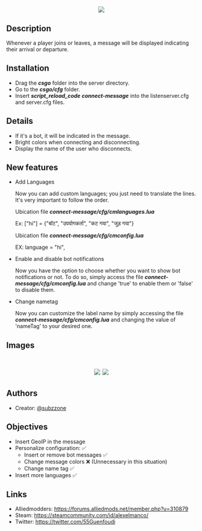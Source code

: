 <h1 align="center">
 <img src="https://i.imgur.com/Dms5orM.jpeg" />
<br>
</h1>

## Description

Whenever a player joins or leaves, a message will be displayed indicating their arrival or departure.

## Installation

- Drag the ***csgo*** folder into the server directory.
- Go to the ***csgo/cfg*** folder.
- Insert ***script_reload_code connect-message*** into the listenserver.cfg and server.cfg files.

## Details

- If it's a bot, it will be indicated in the message.
- Bright colors when connecting and disconnecting.
- Display the name of the user who disconnects.

## New features

- Add Languages

  Now you can add custom languages; you just need to translate the lines. It's very important to follow the order.

  Ubication file ***connect-message/cfg/cmlanguages.lua***

  Ex: ["hi"] = {"बॉट", "उपयोगकर्ता", "कट गया", "जुड़ गया"}

  Ubication file ***connect-message/cfg/cmconfig.lua***
  
  EX: language = "hi",

- Enable and disable bot notifications
  
  Now you have the option to choose whether you want to show bot notifications or not. To do so, simply access the file ***connect-message/cfg/cmconfig.lua*** and change 'true' to enable them or 'false' to disable them.
 
- Change nametag

  Now you can customize the label name by simply accessing the file ***connect-message/cfg/cmconfig.lua***  and changing the value of 'nameTag' to your desired one.
## Images

<h1 align="center">
 <img src="https://i.imgur.com/lERZ90S.png" />
 <img src="https://i.imgur.com/lERZ90S.png" />
<br>
</h1>


## Authors

- Creator: [@subzzone](https://github.com/subzzone)

## Objectives

- Insert GeoIP in the message 
- Personalize configuration: ✅
  - Insert or remove bot messages ✅
  - Change message colors ❌ (Unnecessary in this situation)
  - Change name tag ✅
- Insert more languages ✅

## Links

- Alliedmodders: https://forums.alliedmods.net/member.php?u=310879
- Steam: https://steamcommunity.com/id/alexelmanco/
- Twitter: https://twitter.com/55Guenfoudi






